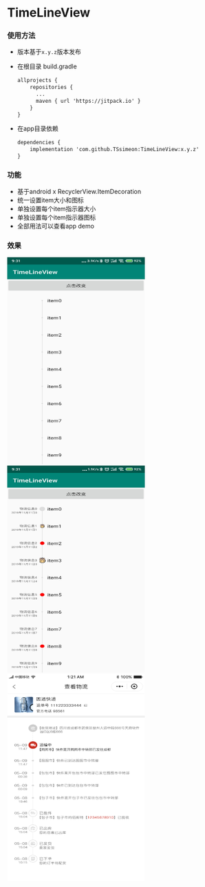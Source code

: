 # TimeLineView

### 使用方法
  * 版本基于`x.y.z`版本发布
  * 在根目录 build.gradle

        allprojects {
            repositories {
              ...
              maven { url 'https://jitpack.io' }
            }
        }


  * 在app目录依赖

        dependencies {
            implementation 'com.github.TSsimeon:TimeLineView:x.y.z'
        }


### 功能
 * 基于android x RecyclerView.ItemDecoration
 * 统一设置item大小和图标
 * 单独设置每个item指示器大小
 * 单独设置每个item指示器图标
 * 全部用法可以查看app demo

### 效果
<img src="https://github.com/TSsimeon/TimeLineView/blob/master/img/img1.jpg" width="320" height="480"/>   <img src="https://github.com/TSsimeon/TimeLineView/blob/master/img/img2.jpg"  width="320" height="480"/>   <img src="https://github.com/TSsimeon/TimeLineView/blob/master/img/img3.png"  width="320" height="480"/>